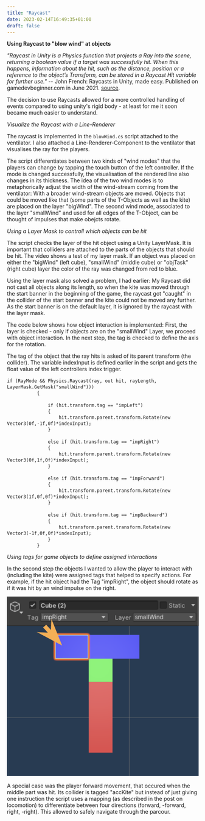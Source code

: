 ```yaml
---
title: "Raycast"
date: 2023-02-14T16:49:35+01:00
draft: false
---
```


**Using Raycast to "blow wind" at objects**

*"Raycast in Unity is a Physics function that projects a Ray into the scene, returning a boolean value if a target was successfully hit. When this happens, information about the hit, such as the distance, position or a reference to the object’s Transform, can be stored in a Raycast Hit variable for further use."*
-- John French: Raycasts in Unity, made easy. Published on gamedevbeginner.com in June 2021.
[source](https://gamedevbeginner.com/raycasts-in-unity-made-easy/).

The decision to use Raycasts allowed for a more controlled handling of events compared to using unity's rigid body - at least for me it soon became much easier to understand. 

*Visualize the Raycast with a Line-Renderer*


The raycast is implemented in the ```blowWind.cs``` script attached to the ventilator. I also attached a Line-Renderer-Component to the ventilator that visualises the ray for the players. 

<!-- TODO: Raycast1 img-->

The script differentiates between two kinds of "wind modes" that the players can change by tapping the touch button of the left controller. If the mode is changed successfully, the visualisation of the rendered line also changes in its thickness. The idea of the two wind modes is to metaphorically adjust the width of the wind-stream coming from the ventilator: With a broader wind-stream objects are moved. Objects that could be moved like that (some parts of the T-Objects as well as the kite) are placed on the layer "bigWind". The second wind mode, associated to the layer "smallWind" and used for all edges of the T-Object, can be thought of impulses that make obejcts rotate. 

*Using a Layer Mask to controll which objects can be hit*


The script checks the layer of the hit object using a Unity LayerMask. It is important that colliders are attached to the parts of the objects that should be hit. The video shows a test of my layer mask. If an object was placed on either the "bigWind" (left cube), "smallWind" (middle cube) or "objTask" (right cube) layer the color of the ray was changed from red to blue.


<!-- TODO: Insert Gif -->

 Using the layer mask also solved a problem, I had earlier: My Raycast did not cast all objects along its length, so when the kite was moved through the start banner in the beginning of the game, the raycast got "caught" in the collider of the start banner and the kite could not be moved any further. As the start banner is on the default layer, it is ignored by the raycast with the layer mask. 
 
 The code below shows how object interaction is implemented: First, the layer is checked - only if objects are on the "smallWind" Layer, we proceed with object interaction. In the next step, the tag is checked to define the axis for the rotation. 
 
 The tag of the object that the ray hits is asked of its parent transform (the collider). The variable indexInput is defined earlier in the script and gets the float value of the left controllers index trigger. 

 
 ```
 if (RayMode && Physics.Raycast(ray, out hit, rayLength, LayerMask.GetMask("smallWind")))
            {

                if (hit.transform.tag == "impLeft")
                {
                    hit.transform.parent.transform.Rotate(new Vector3(0f,-1f,0f)*indexInput);
                }

                else if (hit.transform.tag == "impRight")
                {
                    hit.transform.parent.transform.Rotate(new Vector3(0f,1f,0f)*indexInput);
                }

                else if (hit.transform.tag == "impForward")
                {
                    hit.transform.parent.transform.Rotate(new Vector3(1f,0f,0f)*indexInput);
                }

                else if (hit.transform.tag == "impBackward")
                {
                    hit.transform.parent.transform.Rotate(new Vector3(-1f,0f,0f)*indexInput);
                }
            }

```


*Using tags for game objects to define assigned interactions*


In the second step the objects I wanted to allow the player to interact with (including the kite) were assigned tags that helped to specify actions. For example, if the hit object had the Tag "impRight", the object should rotate as if it was hit by an wind impulse on the right. 

<!-- TODO: Raycast2 img-->

![Screenshot of modified prefab: The T-Object is divided into several smaller parts that hold colliders and tags. The whole object is on the small-wind layer.](/content/posts/Raycast2.png)

A special case was the player forward movement, that occured when the middle part was hit. Its collider is tagged "accKite" but instead of just giving one instruction the script uses a mapping (as described in the post on locomotion) to differentiate between four directions (forward, -forward, right, -right). This allowed to safely navigate through the parcour.

<!-- TODO: Raycast3 img -->

